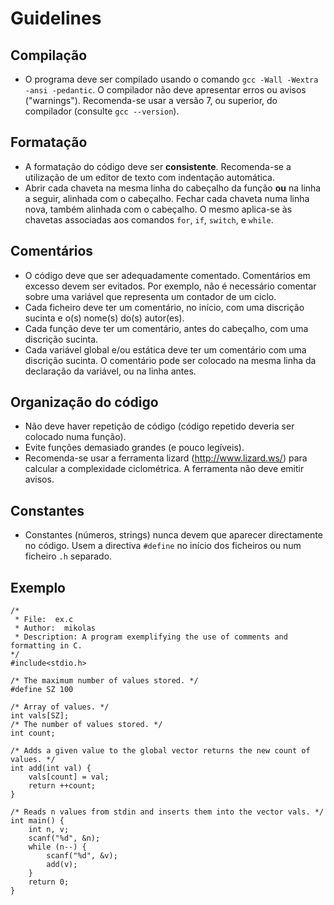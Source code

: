 # Guidelines

## Compilação

* O programa deve ser compilado usando o comando `gcc -Wall -Wextra -ansi -pedantic`. O compilador não deve apresentar erros ou avisos ("warnings"). Recomenda-se usar a versão 7, ou superior, do compilador (consulte `gcc --version`).

## Formatação

* A formatação do código deve ser **consistente**. Recomenda-se a utilização de um editor de texto com indentação automática.
* Abrir cada chaveta na mesma linha do cabeçalho da função **ou** na linha a seguir, alinhada com o cabeçalho.
Fechar cada chaveta numa linha nova, também alinhada com o cabeçalho. O mesmo aplica-se às chavetas associadas aos comandos `for`, `if`, `switch`, e `while`.

## Comentários

* O código deve que ser adequadamente comentado. Comentários em excesso devem ser evitados.
Por exemplo, não é necessário comentar sobre uma variável que representa um contador de um ciclo.
* Cada ficheiro deve ter um comentário, no início, com uma discrição sucinta e o(s) nome(s) do(s) autor(es).
* Cada função deve ter um comentário, antes do cabeçalho, com uma discrição sucinta.
* Cada variável global e/ou estática deve ter um comentário com uma discrição sucinta. O comentário pode ser colocado na mesma linha da declaração da variável, ou na linha antes.

## Organização do código

* Não deve haver repetição de código (código repetido deveria ser colocado numa função).
* Evite funções demasiado grandes (e pouco legíveis).
* Recomenda-se usar a ferramenta lizard (http://www.lizard.ws/) para calcular a complexidade ciclométrica. A ferramenta não deve emitir avisos.

## Constantes

* Constantes (números, strings) nunca devem que aparecer directamente no código. Usem a directiva `#define` no início dos ficheiros ou num ficheiro `.h` separado.

## Exemplo

```
/*
 * File:  ex.c
 * Author:  mikolas
 * Description: A program exemplifying the use of comments and formatting in C.
*/
#include<stdio.h>

/* The maximum number of values stored. */
#define SZ 100

/* Array of values. */
int vals[SZ];
/* The number of values stored. */
int count;

/* Adds a given value to the global vector returns the new count of values. */
int add(int val) {
    vals[count] = val;
    return ++count;
}

/* Reads n values from stdin and inserts them into the vector vals. */
int main() {
    int n, v;
    scanf("%d", &n);
    while (n--) {
        scanf("%d", &v);
        add(v);
    }
    return 0;
}
```
